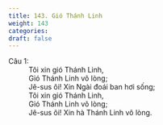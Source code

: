 ```yaml
---
title: 143. Gió Thánh Linh
weight: 143
categories: 
draft: false
---
```

<dl><dt>Câu 1:</dt><dd data-verse="1">Tôi xin gió Thánh Linh, <br/>Gió Thánh Linh vô lòng; <br/>Jê-sus ôi! Xin Ngài đoái ban hơi sống; <br/>Tôi xin gió Thánh Linh, <br/>Gió Thánh Linh vô lòng; <br/>Jê-sus ôi! Xin hà Thánh Linh vô lòng. </dd></dl>